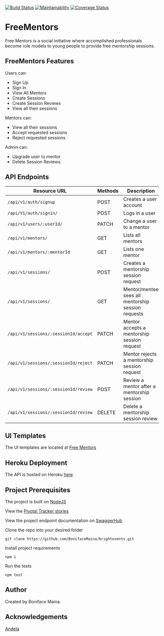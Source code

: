 
[![Build Status](https://travis-ci.org/BonifaceMaina/freementors.svg?branch=develop)](https://travis-ci.org/BonifaceMaina/freementors)
[![Maintainability](https://api.codeclimate.com/v1/badges/79c528f6c6dd6e23b15b/maintainability)](https://codeclimate.com/github/BonifaceMaina/freementors/maintainability)
[![Coverage Status](https://coveralls.io/repos/github/BonifaceMaina/freementors/badge.svg?branch=ft-api-signup-168022030)](https://coveralls.io/github/BonifaceMaina/freementors?branch=ft-api-signup-168022030)

# FreeMentors
Free Mentors is a social initiative where accomplished professionals become role models to young people to provide free mentorship sessions.

## FreeMentors Features
Users can:
- Sign Up
- Sign In
- View All Mentors
- Create Sessions
- Create Session Reviews
- View all their sessions

Mentors can:
- View all their sessions
- Accept requested sessions
- Reject requested sessions

Admin can:
- Upgrade user to mentor
- Delete Session Reviews.

## API Endpoints
| Resource URL | Methods | Description |
| -------- | ------------- | --------- |
| `/api/v1/auth/signup` | POST  | Creates a user account |
| `/api/V1/auth/signin/` | POST  | Logs in a user |
| `/api/v1/users/:userId/` | PATCH  | Change a user to a mentor |
| `/api/v1/mentors/` | GET  | Lists all mentors |
| `/api/v1/mentors/:mentorId` | GET  | Lists one mentor |
|  `/api/v1/sessions/` | POST | Creates a mentorship session request |
|  `/api/v1/sessions/` | GET | Mentor/mentee sees all mentorship session requests |
|  `/api/v1/sessions/:sessionId/accept` | PATCH | Mentor accepts a mentorship session request |
|  `/api/v1/sessions/:sessionId/reject` | PATCH | Mentor rejects a mentorship session request |
|  `/api/v1/sessions/:sessionId/review` | POST | Review a mentor after a mentorship session |
|  `/api/v1/sessions/:sessionId/review` | DELETE | Delete a mentorship session review |

## UI Templates 
The UI templates are located at [Free Mentors](https://bonifacemaina.github.io/freementors/UI/)

## Heroku Deployment
The API is hosted on Heroku [here](https://freementorsapi.herokuapp.com/)

## Project Prerequisites 
The project is built on [NodeJS](https://nodejs.org/en/)

View the [Pivotal Tracker stories](https://www.pivotaltracker.com/n/projects/2381456)

View the project endpoint documentation on [SwaggerHub](https://app.swaggerhub.com/apis/Personal969/freementorsAPI/1.0.0#/)

Clone the repo into your desired folder

``` 
git clone https://github.com/BonifaceMaina/brightevents.git
```

Install project requirements

```
npm i
```

Run the tests

```
npm test
```

## Author
Created by Boniface Maina.

## Acknowledgements
[Andela](https://andela.com/)

